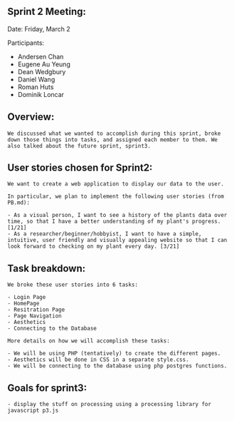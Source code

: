 ## Sprint 2 Meeting:

Date: Friday, March 2

Participants:

  - Andersen Chan
  - Eugene Au Yeung
  - Dean Wedgbury
  - Daniel Wang
  - Roman Huts
  - Dominik Loncar

 ## Overview:

	We discussed what we wanted to accomplish during this sprint, broke down those things into tasks, and assigned each member to them. We also talked about the future sprint, sprint3.

## User stories chosen for Sprint2:

	We want to create a web application to display our data to the user.

	In particular, we plan to implement the following user stories (from PB.md):

	- As a visual person, I want to see a history of the plants data over time, so that I have a better understanding of my plant's progress. [1/21]
	- As a researcher/beginner/hobbyist, I want to have a simple, intuitive, user friendly and visually appealing website so that I can look forward to checking on my plant every day. [3/21]

## Task breakdown:

	We broke these user stories into 6 tasks:

	- Login Page
	- HomePage
	- Resitration Page
	- Page Navigation
	- Aesthetics
	- Connecting to the Database

	More details on how we will accomplish these tasks:

	- We will be using PHP (tentatively) to create the different pages.
	- Aesthetics will be done in CSS in a separate style.css.
	- We will be connecting to the database using php postgres functions.


## Goals for sprint3:

	- display the stuff on processing using a processing library for javascript p3.js
